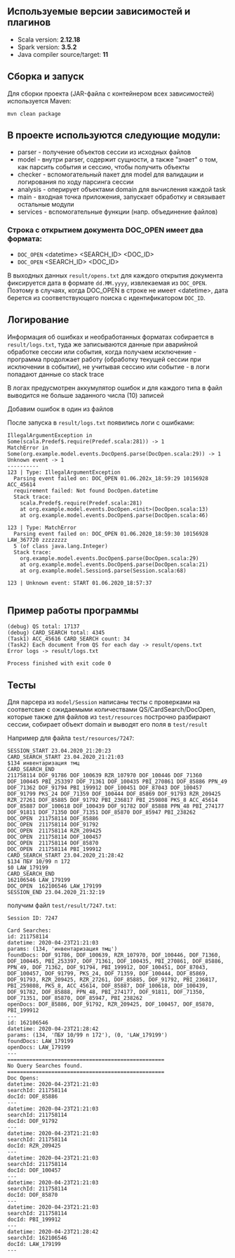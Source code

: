 ## Используемые версии зависимостей и плагинов

- Scala version: **2.12.18**  
- Spark version: **3.5.2**  
- Java compiler source/target: **11**

## Сборка и запуск

Для сборки проекта (JAR-файла с контейнером всех зависимостей) используется Maven:
```
mvn clean package
```

## В проекте используются следующие модули:

- parser - получение объектов сессии из исходных файлов
- model - внутри parser, содержит сущности, а также "знает" о том, как парсить события и сессию, чтобы получить объекты
- checker - вспомогательный пакет для model для валидации и логирования по ходу парсинга сессии
- analysis - оперирует объектами domain для вычисления каждой task
- main - входная точка приложения, запускает обработку и связывает остальные модули
- services - вспомогательные функции (напр. объединение файлов)


### Строка с открытием документа DOC_OPEN имеет два формата:
- `DOC_OPEN` <dаtetime> <SEARCH_ID> <DOC_ID>
- `DOC_OPEN` <SEARCH_ID> <DOC_ID>

В выходных данных `result/opens.txt` для каждого открытия документа фиксируется дата в формате `dd.MM.yyyy`, извлекаемая из `DOC_OPEN`. Поэтому в случаях, когда DOC_OPEN в строке не имеет <dаtetime>, дата берется из соответствующего поиска с идентификатором `DOC_ID`.

## Логирование

Информация об ошибках и необработанных форматах собирается в `result/logs.txt`, туда же записываются данные при аварийной обработке сессии или события, когда получаем исключение - программа продолжает работу (обработку текущей сессии при исключении в событии), не учитывая сессию или событие - в логи попадают данные со stack trace

В логах предусмотрен аккумулятор ошибок и для каждого типа в файл выводится не больше заданного числа (10) записей

Добавим ошибок в один из файлов

После запуска в `result/logs.txt` появились логи с ошибками:
```
IllegalArgumentException in Some(scala.Predef$.require(Predef.scala:281)) -> 1
MatchError in Some(org.example.model.events.DocOpen$.parse(DocOpen.scala:29)) -> 1
Unknown event -> 1
----------
123 | Type: IllegalArgumentException
  Parsing event failed on: DOC_OPEN 01.06.202x_18:59:29 10156928 ACC_45614
  requirement failed: Not found DocOpen.datetime
  Stack trace:
    scala.Predef$.require(Predef.scala:281)
    at org.example.model.events.DocOpen.<init>(DocOpen.scala:13)
    at org.example.model.events.DocOpen$.parse(DocOpen.scala:46)

123 | Type: MatchError
  Parsing event failed on: DOC_OPEN 01.06.2020_18:59:30 10156928 LAW_367720 zzzzzzzz
  5 (of class java.lang.Integer)
  Stack trace:
    org.example.model.events.DocOpen$.parse(DocOpen.scala:29)
    at org.example.model.events.DocOpen$.parse(DocOpen.scala:21)
    at org.example.model.Session$.parse(Session.scala:68)

123 | Unknown event: START 01.06.2020_18:57:37


```

## Пример работы программы
```
(debug) QS total: 17137
(debug) CARD_SEARCH total: 4345
(Task1) ACC_45616 CARD_SEARCH count: 34
(Task2) Each document from QS for each day -> result/opens.txt
Error logs -> result/logs.txt

Process finished with exit code 0
```

## Тесты

Для парсера из `model/Session` написаны тесты c проверками на соответсвие с ожидаемыми количествами QS/CardSearch/DocOpen, которые также для файлов из `test/resources` построчно разбирают сессии, собирает объект domain и выводят его поля в `test/result`

Например для файла `test/resources/7247`:
```
SESSION_START 23.04.2020_21:20:23
CARD_SEARCH_START 23.04.2020_21:21:03
$134 инвентаризация тмц
CARD_SEARCH_END 
211758114 DOF_91786 DOF_100639 RZR_107970 DOF_100446 DOF_71360 DOF_100445 PBI_253397 DOF_71361 DOF_100435 PBI_270861 DOF_85886 PPN_49 DOF_71362 DOF_91794 PBI_199912 DOF_100451 DOF_87043 DOF_100457 DOF_91799 PKS_24 DOF_71359 DOF_100444 DOF_85869 DOF_91793 RZR_209425 RZR_27261 DOF_85885 DOF_91792 PBI_236817 PBI_259808 PKS_8 ACC_45614 DOF_85887 DOF_100618 DOF_100439 DOF_91782 DOF_85888 PPN_48 PBI_274177 DOF_91811 DOF_71350 DOF_71351 DOF_85870 DOF_85947 PBI_238262
DOC_OPEN  211758114 DOF_85886
DOC_OPEN  211758114 DOF_91792
DOC_OPEN  211758114 RZR_209425
DOC_OPEN  211758114 DOF_100457
DOC_OPEN  211758114 DOF_85870
DOC_OPEN  211758114 PBI_199912
CARD_SEARCH_START 23.04.2020_21:28:42
$134 ПБУ 10/99 п 172
$0 LAW_179199
CARD_SEARCH_END 
162106546 LAW_179199
DOC_OPEN  162106546 LAW_179199
SESSION_END 23.04.2020_21:32:19
```

получим файл `test/result/7247.txt`:
```
Session ID: 7247

Card Searches:
id: 211758114
datetime: 2020-04-23T21:21:03
params: (134, 'инвентаризация тмц')
foundDocs: DOF_91786, DOF_100639, RZR_107970, DOF_100446, DOF_71360, DOF_100445, PBI_253397, DOF_71361, DOF_100435, PBI_270861, DOF_85886, PPN_49, DOF_71362, DOF_91794, PBI_199912, DOF_100451, DOF_87043, DOF_100457, DOF_91799, PKS_24, DOF_71359, DOF_100444, DOF_85869, DOF_91793, RZR_209425, RZR_27261, DOF_85885, DOF_91792, PBI_236817, PBI_259808, PKS_8, ACC_45614, DOF_85887, DOF_100618, DOF_100439, DOF_91782, DOF_85888, PPN_48, PBI_274177, DOF_91811, DOF_71350, DOF_71351, DOF_85870, DOF_85947, PBI_238262
openDocs: DOF_85886, DOF_91792, RZR_209425, DOF_100457, DOF_85870, PBI_199912
---
id: 162106546
datetime: 2020-04-23T21:28:42
params: (134, 'ПБУ 10/99 п 172'), (0, 'LAW_179199')
foundDocs: LAW_179199
openDocs: LAW_179199
---
==================================================
No Query Searches found.
==================================================
Doc Opens:
datetime: 2020-04-23T21:21:03
searchId: 211758114
docId: DOF_85886
---
datetime: 2020-04-23T21:21:03
searchId: 211758114
docId: DOF_91792
---
datetime: 2020-04-23T21:21:03
searchId: 211758114
docId: RZR_209425
---
datetime: 2020-04-23T21:21:03
searchId: 211758114
docId: DOF_100457
---
datetime: 2020-04-23T21:21:03
searchId: 211758114
docId: DOF_85870
---
datetime: 2020-04-23T21:21:03
searchId: 211758114
docId: PBI_199912
---
datetime: 2020-04-23T21:28:42
searchId: 162106546
docId: LAW_179199
---

```
